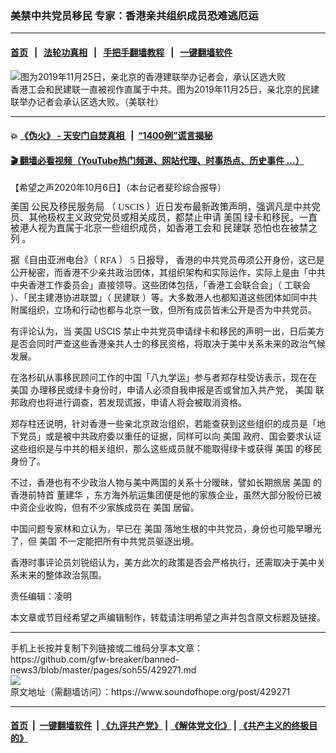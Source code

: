 ### 美禁中共党员移民 专家：香港亲共组织成员恐难逃厄运
------------------------

#### [首页](https://github.com/gfw-breaker/banned-news3/blob/master/README.md) &nbsp;&nbsp;|&nbsp;&nbsp; [法轮功真相](https://github.com/begood0513/basic/blob/master/README.md)  &nbsp;&nbsp;|&nbsp;&nbsp; [手把手翻墙教程](https://github.com/gfw-breaker/guides/wiki)  &nbsp;&nbsp;|&nbsp;&nbsp; [一键翻墙软件](https://github.com/gfw-breaker/nogfw/blob/master/README.md)  



<div><img alt="图为2019年11月25日，亲北京的香港建联举办记者会，承认区选大败" src="https://img.soundofhope.org/2020-10/1601975130727.png"/>
<br/><figcaption class="caption">
 香港工会和民建联一直被视作直属于中共。图为2019年11月25日，亲北京的民建联举办记者会承认区选大败。（美联社）
</figcaption></div><hr/>

#### 💥 [《伪火》 - 天安门自焚真相 ](http://158.247.195.190:10000/videos/blog/weihuo.html)&nbsp; |&nbsp; [“1400例”谎言揭秘  ](http://158.247.195.190:10000/videos/blog/jiexi1400.html)

#### [ 🎬  翻墙必看视频（YouTube热门频道、网站代理、时事热点、历史事件 ...）](https://github.com/gfw-breaker/links/blob/master/banned.md)

<div><div class="Content__Wrapper sc-1bvya0-0 grZQxZ">
 <p class="meta-top">
  <span class="meta">
   【希望之声2020年10月6日】（本台记者斐珍综合报导）
  </span>
 </p>
 <p style="margin-bottom:13px">
  <span style="font-size:11pt">
   <span style="line-height:115%">
    <span style='font-family:"calibri","sans-serif"'>
     <span lang="ZH-CN" style="font-family:simsun">
      <ok href="/term/1045">
       美国
      </ok>
      <ok href="/term/391447">
       公民及移民服务局
      </ok>
      （
     </span>
     <ok href="/term/19610">
      USCIS
     </ok>
     <span lang="ZH-CN" style="font-family:simsun">
      ）近日发布最新政策声明，强调凡是中共党员、其他极权主义政党党员或相关成员，都禁止申请
      <ok href="/term/1045">
       美国
      </ok>
      绿卡和移民。一直被港人视为直属于北京一些组织成员，如香港工会和
      <ok href="/term/22651">
       民建联
      </ok>
      恐怕也在被禁之列
     </span>
     <span lang="ZH-CN" style="font-family:simsun">
      。
     </span>
    </span>
   </span>
  </span>
 </p>
 <p>
  <span style="font-size:11pt">
   <span style="line-height:115%">
    <span style='font-family:"calibri","sans-serif"'>
     <span lang="ZH-CN" style="font-family:simsun">
      据《自由亚洲电台》（
     </span>
     RFA
     <span lang="ZH-CN" style="font-family:simsun">
      ）
     </span>
     5
     <span lang="ZH-CN" style="font-family:simsun">
      日报导，
     </span>
    </span>
   </span>
  </span>
  香港的中共党员毋须公开身份，这已是公开秘密，而香港不少亲共政治团体，其组织架构和实际运作，实际上是由「中共中央香港工作委员会」直接领导。这些团体包括，「香港工会联合会」（
  <ok href="/term/391450">
   工联会
  </ok>
  ）、「民主建港协进联盟」（
  <ok href="/term/22651">
   民建联
  </ok>
  ）等。大多数港人也都知道这些团体如同中共附属组织，立场和行动也都与北京一致，但所有成员皆未公开是否为中共党员。
 </p>
 <div class="AD_Embed__Wrap-sc-1xslmin-0 igMuqX module desktop">
  <div>
  </div>
 </div>
 <p>
  有评论认为，当
  <ok href="/term/1045">
   美国
  </ok>
  <ok href="/term/19610">
   USCIS
  </ok>
  禁止中共党员申请绿卡和移民的声明一出，日后美方是否会同时严查这些香港亲共人士的移民资格，将取决于美中关系未来的政治气候发展。
 </p>
 <p>
  在洛杉矶从事移民顾问工作的中国「八九学运」参与者郑存柱受访表示，现在在
  <ok href="/term/1045">
   美国
  </ok>
  办理移民或绿卡身份时，申请人必须自我申报是否或曾加入共产党，
  <ok href="/term/1045">
   美国
  </ok>
  联邦政府也将进行调查，若发现谎报，申请人将会被取消资格。
 </p>
 <p>
  郑存柱还说明，针对香港一些亲北京政治组织，若能查获到这些组织的成员是「地下党员」或是被中共政府委以重任的证据，同样可以向
  <ok href="/term/1045">
   美国
  </ok>
  政府、国会要求认证这些组织是与中共的相关组织，那么这些成员就不能取得绿卡或获得
  <ok href="/term/1045">
   美国
  </ok>
  的移民身份了。
 </p>
 <p>
  不过，香港也有不少政治人物与美中两国的关系十分暧昧，譬如长期旅居
  <ok href="/term/1045">
   美国
  </ok>
  的香港前特首
  <ok href="/term/4982">
   董建华
  </ok>
  ，东方海外航运集团便是他的家族企业，虽然大部分股份已被中资企业收购，但有不少家族成员在
  <ok href="/term/1045">
   美国
  </ok>
  居留。
 </p>
 <p>
  中国问题专家林和立认为，早已在
  <ok href="/term/1045">
   美国
  </ok>
  落地生根的中共党员，身份也可能早曝光了，但
  <ok href="/term/1045">
   美国
  </ok>
  不一定能把所有中共党员驱逐出境。
 </p>
 <p>
  香港时事评论员刘锐绍认为，美方此次的政策是否会严格执行，还需取决于美中关系未来的整体政治氛围。
 </p>
 <p class="meta-btm">
  责任编辑：凌明
 </p>
 <p class="meta-btm">
  本文章或节目经希望之声编辑制作，转载请注明希望之声并包含原文标题及链接。
 </p>
</div>
</div>
<hr/>
手机上长按并复制下列链接或二维码分享本文章：<br/>
https://github.com/gfw-breaker/banned-news3/blob/master/pages/soh55/429271.md <br/>
<a href='https://github.com/gfw-breaker/banned-news3/blob/master/pages/soh55/429271.md'><img src='https://github.com/gfw-breaker/banned-news3/blob/master/pages/soh55/429271.md.png'/></a> <br/>
原文地址（需翻墙访问）：https://www.soundofhope.org/post/429271


------------------------
#### [首页](https://github.com/gfw-breaker/banned-news3/blob/master/README.md) &nbsp;|&nbsp; [一键翻墙软件](https://github.com/gfw-breaker/nogfw/blob/master/README.md) &nbsp;| [《九评共产党》](https://github.com/gfw-breaker/9ping.md/blob/master/README.md#九评之一评共产党是什么) | [《解体党文化》](https://github.com/gfw-breaker/jtdwh.md/blob/master/README.md) | [《共产主义的终极目的》](https://github.com/gfw-breaker/gczydzjmd.md/blob/master/README.md)


<img src='http://gfw-breaker.win/banned-news3/pages/soh55/429271.md' width='0px' height='0px'/>